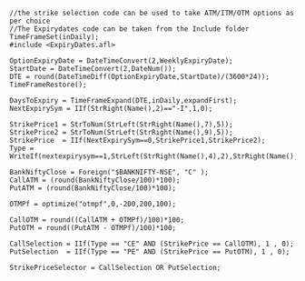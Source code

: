     //the strike selection code can be used to take ATM/ITM/OTM options as per choice
    //The Expirydates code can be taken from the Include folder
    TimeFrameSet(inDaily);
    #include <ExpiryDates.afl>  

    OptionExpiryDate = DateTimeConvert(2,WeeklyExpiryDate);
    StartDate = DateTimeConvert(2,DateNum());
    DTE = round(DateTimeDiff(OptionExpiryDate,StartDate)/(3600*24));
    TimeFrameRestore();

    DaysToExpiry = TimeFrameExpand(DTE,inDaily,expandFirst);
    NextExpirySym = IIf(StrRight(Name(),2)=="-I",1,0);

    StrikePrice1 = StrToNum(StrLeft(StrRight(Name(),7),5));
    StrikePrice2 = StrToNum(StrLeft(StrRight(Name(),9),5));
    StrikePrice  = IIf(NextExpirySym==0,StrikePrice1,StrikePrice2);  
    Type = WriteIf(nextexpirysym==1,StrLeft(StrRight(Name(),4),2),StrRight(Name(),2));

    BankNiftyClose = Foreign("$BANKNIFTY-NSE", "C" );
    CallATM = (round(BankNiftyClose/100)*100);
    PutATM = (round(BankNiftyClose/100)*100);

    OTMPf = optimize("otmpf",0,-200,200,100);

    CallOTM = round((CallATM + OTMPf)/100)*100;
    PutOTM = round((PutATM - OTMPf)/100)*100;

    CallSelection = IIf(Type == "CE" AND (StrikePrice == CallOTM), 1 , 0);
    PutSelection  = IIf(Type == "PE" AND (StrikePrice == PutOTM), 1 , 0);

    StrikePriceSelector = CallSelection OR PutSelection;
